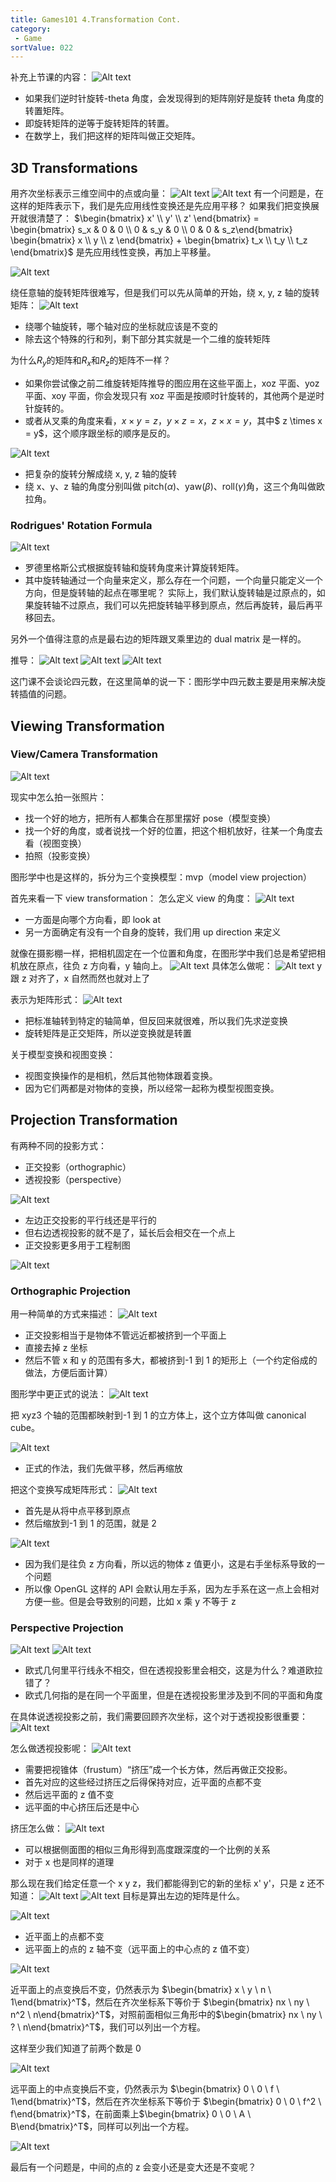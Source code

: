 ```yaml
---
title: Games101 4.Transformation Cont.
category:
 - Game
sortValue: 022
---
```


补充上节课的内容：
![Alt text](image.png)

- 如果我们逆时针旋转-theta 角度，会发现得到的矩阵刚好是旋转 theta 角度的转置矩阵。
- 即旋转矩阵的逆等于旋转矩阵的转置。
- 在数学上，我们把这样的矩阵叫做正交矩阵。

## 3D Transformations

用齐次坐标表示三维空间中的点或向量：
![Alt text](image-1.png)
![Alt text](image-2.png)
有一个问题是，在这样的矩阵表示下，我们是先应用线性变换还是先应用平移？
如果我们把变换展开就很清楚了：
$\begin{bmatrix} x' \\ y' \\ z' \end{bmatrix} = \begin{bmatrix} s_x & 0 & 0 \\ 0 & s_y & 0 \\ 0 & 0 & s_z\end{bmatrix} \begin{bmatrix} x \\ y \\ z \end{bmatrix} + \begin{bmatrix} t_x \\ t_y \\ t_z \end{bmatrix}$
是先应用线性变换，再加上平移量。

![Alt text](image-3.png)

绕任意轴的旋转矩阵很难写，但是我们可以先从简单的开始，绕 x, y, z 轴的旋转矩阵：
![Alt text](image-4.png)

- 绕哪个轴旋转，哪个轴对应的坐标就应该是不变的
- 除去这个特殊的行和列，剩下部分其实就是一个二维的旋转矩阵

为什么$R_y$的矩阵和$R_x$和$R_z$的矩阵不一样？

- 如果你尝试像之前二维旋转矩阵推导的图应用在这些平面上，xoz 平面、yoz 平面、xoy 平面，你会发现只有 xoz 平面是按顺时针旋转的，其他两个是逆时针旋转的。
- 或者从叉乘的角度来看，$x \times y = z$，$y \times z = x$，$z \times x = y$，其中$ z \times x = y$，这个顺序跟坐标的顺序是反的。

![Alt text](image-5.png)

- 把复杂的旋转分解成绕 x, y, z 轴的旋转
- 绕 x、y、z 轴的角度分别叫做 pitch($\alpha$)、yaw($\beta$)、roll($\gamma$)角，这三个角叫做欧拉角。

### Rodrigues' Rotation Formula

![Alt text](image-6.png)

- 罗德里格斯公式根据旋转轴和旋转角度来计算旋转矩阵。
- 其中旋转轴通过一个向量来定义，那么存在一个问题，一个向量只能定义一个方向，但是旋转轴的起点在哪里呢？
  实际上，我们默认旋转轴是过原点的，如果旋转轴不过原点，我们可以先把旋转轴平移到原点，然后再旋转，最后再平移回去。

另外一个值得注意的点是最右边的矩阵跟叉乘里边的 dual matrix 是一样的。

推导：
![Alt text](image-7.png)
![Alt text](image-8.png)
![Alt text](image-9.png)

这门课不会谈论四元数，在这里简单的说一下：图形学中四元数主要是用来解决旋转插值的问题。

## Viewing Transformation

### View/Camera Transformation

![Alt text](image-10.png)

现实中怎么拍一张照片：

- 找一个好的地方，把所有人都集合在那里摆好 pose（模型变换）
- 找一个好的角度，或者说找一个好的位置，把这个相机放好，往某一个角度去看（视图变换）
- 拍照（投影变换）

图形学中也是这样的，拆分为三个变换模型：mvp（model view projection）

首先来看一下 view transformation：
怎么定义 view 的角度：
![Alt text](image-11.png)

- 一方面是向哪个方向看，即 look at
- 另一方面确定有没有一个自身的旋转，我们用 up direction 来定义

就像在摄影棚一样，把相机固定在一个位置和角度，在图形学中我们总是希望把相机放在原点，往负 z 方向看，y 轴向上。
![Alt text](image-12.png)
具体怎么做呢：
![Alt text](image-13.png)
y 跟 z 对齐了，x 自然而然也就对上了

表示为矩阵形式：
![Alt text](image-14.png)

- 把标准轴转到特定的轴简单，但反回来就很难，所以我们先求逆变换
- 旋转矩阵是正交矩阵，所以逆变换就是转置

关于模型变换和视图变换：

- 视图变换操作的是相机，然后其他物体跟着变换。
- 因为它们两都是对物体的变换，所以经常一起称为模型视图变换。

## Projection Transformation

有两种不同的投影方式：

- 正交投影（orthographic）
- 透视投影（perspective）

![Alt text](image-15.png)

- 左边正交投影的平行线还是平行的
- 但右边透视投影的就不是了，延长后会相交在一个点上
- 正交投影更多用于工程制图

![Alt text](image-16.png)

### Orthographic Projection

用一种简单的方式来描述：
![Alt text](image-17.png)

- 正交投影相当于是物体不管远近都被挤到一个平面上
- 直接去掉 z 坐标
- 然后不管 x 和 y 的范围有多大，都被挤到-1 到 1 的矩形上（一个约定俗成的做法，方便后面计算）

图形学中更正式的说法：
![Alt text](image-18.png)

把 xyz3 个轴的范围都映射到-1 到 1 的立方体上，这个立方体叫做 canonical cube。

![Alt text](image-19.png)

- 正式的作法，我们先做平移，然后再缩放

把这个变换写成矩阵形式：
![Alt text](image-20.png)

- 首先是从将中点平移到原点
- 然后缩放到-1 到 1 的范围，就是 2

![Alt text](image-21.png)

- 因为我们是往负 z 方向看，所以远的物体 z 值更小，这是右手坐标系导致的一个问题
- 所以像 OpenGL 这样的 API 会默认用左手系，因为左手系在这一点上会相对方便一些。但是会导致别的问题，比如 x 乘 y 不等于 z

### Perspective Projection

![Alt text](image-22.png)
![Alt text](image-23.png)

- 欧式几何里平行线永不相交，但在透视投影里会相交，这是为什么？难道欧拉错了？
- 欧式几何指的是在同一个平面里，但是在透视投影里涉及到不同的平面和角度

在具体说透视投影之前，我们需要回顾齐次坐标，这个对于透视投影很重要：
![Alt text](image-24.png)

怎么做透视投影呢：
![Alt text](image-25.png)

- 需要把视锥体（frustum）“挤压”成一个长方体，然后再做正交投影。
- 首先对应的这些经过挤压之后得保持对应，近平面的点都不变
- 然后远平面的 z 值不变
- 远平面的中心挤压后还是中心

挤压怎么做：
![Alt text](image-26.png)

- 可以根据侧面图的相似三角形得到高度跟深度的一个比例的关系
- 对于 x 也是同样的道理

那么现在我们给定任意一个 x y z，我们都能得到它的新的坐标 x' y'，只是 z 还不知道：
![Alt text](image-27.png)
![Alt text](image-28.png)
目标是算出左边的矩阵是什么。

![Alt text](image-29.png)

- 近平面上的点都不变
- 远平面上的点的 z 轴不变（远平面上的中心点的 z 值不变）

![Alt text](image-30.png)

近平面上的点变换后不变，仍然表示为 $\begin{bmatrix} x \ y \ n \ 1\end{bmatrix}^T$，然后在齐次坐标系下等价于 $\begin{bmatrix} nx \ ny \ n^2 \ n\end{bmatrix}^T$，对照前面相似三角形中的$\begin{bmatrix} nx \ ny \ ? \ n\end{bmatrix}^T$，我们可以列出一个方程。

这样至少我们知道了前两个数是 0

![Alt text](image-31.png)

远平面上的中点变换后不变，仍然表示为 $\begin{bmatrix} 0 \ 0 \ f \ 1\end{bmatrix}^T$，然后在齐次坐标系下等价于 $\begin{bmatrix} 0 \ 0 \ f^2 \ f\end{bmatrix}^T$，在前面乘上$\begin{bmatrix} 0 \ 0 \ A \ B\end{bmatrix}^T$，同样可以列出一个方程。

![Alt text](image-32.png)

最后有一个问题是，中间的点的 z 会变小还是变大还是不变呢？
